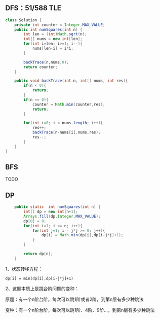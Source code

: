## DFS：51/588 TLE

```java
class Solution {
    private int counter = Integer.MAX_VALUE;
    public int numSquares(int n) {
        int len = (int)Math.sqrt(n);
        int[] nums = new int[len];
        for(int i=len; i>=1; i--){
            nums[len-i] = i*i;
        }

        backTrace(n,nums,0);
        return counter;
    }

    public void backTrace(int n, int[] nums, int res){
        if(n < 0){
            return;
        }
        if(n == 0){
            counter = Math.min(counter,res);
            return;
        }

        for(int i=0; i < nums.length; i++){
            res++;
            backTrace(n-nums[i],nums,res);
            res--;
        }
    }
}
```



## BFS

TODO



## DP

```java
    public static  int numSquares(int n) {
        int[] dp = new int[n+1];
        Arrays.fill(dp,Integer.MAX_VALUE);
        dp[0] = 0;
        for(int i=1; i <= n; i++){
            for(int j=1; i - j*j >= 0; j++){
                dp[i] = Math.min(dp[i],dp[i-j*j]+1);
            }
        }

        return dp[n];
    }
```

1、状态转移方程：

`dp[i] = min(dp[i],dp[i-j*j]+1)` 

2、这题本质上是跳台阶问题的变种：

原题：有一个n阶台阶，每次可以跳1阶或者2阶，到第n层有多少种跳法

变种：有一个n阶台阶，每次可以跳1阶、4阶、9阶...，到第n层有多少种跳法



























